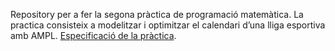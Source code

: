 Repository per a fer la segona pràctica de programació matemàtica.
La practica consisteix a modelitzar i optimitzar el calendari d’una lliga esportiva amb AMPL. [Especificació de la pràctica](calendari_NFL.pdf).
